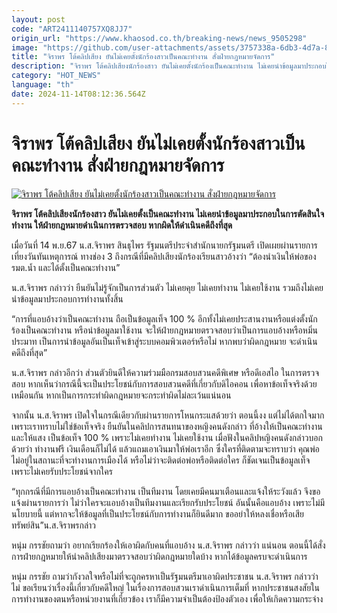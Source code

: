 ```yaml
---
layout: post
code: "ART2411140757XQ8JJ7"
origin_url: "https://www.khaosod.co.th/breaking-news/news_9505298"
image: "https://github.com/user-attachments/assets/3757338a-6db3-4d7a-8947-eef7335037ef"
title: "จิราพร โต้คลิปเสียง ยันไม่เคยตั้งนักร้องสาวเป็นคณะทำงาน สั่งฝ่ายกฎหมายจัดการ"
description: "จิราพร โต้คลิปเสียงนักร้องสาว ยันไม่เคยตั้งนักร้องเป็นคณะทำงาน ไม่เคยนำข้อมูลมาประกอบในการตัดสินใจทำงาน ให้ฝ่ายกฎหมายดำเนินการตรวจสอบ หากผิดให้ดำเนินคดีถึงที่สุด"
category: "HOT_NEWS"
language: "th"
date: 2024-11-14T08:12:36.564Z
---
```


# จิราพร โต้คลิปเสียง ยันไม่เคยตั้งนักร้องสาวเป็นคณะทำงาน สั่งฝ่ายกฎหมายจัดการ

[![จิราพร โต้คลิปเสียง ยันไม่เคยตั้งนักร้องสาวเป็นคณะทำงาน สั่งฝ่ายกฎหมายจัดการ](https://www.khaosod.co.th/wpapp/uploads/2024/11/nam445-2.jpg "จิราพร โต้คลิปเสียง ยันไม่เคยตั้งนักร้องสาวเป็นคณะทำงาน สั่งฝ่ายกฎหมายจัดการ")](https://www.khaosod.co.th/wpapp/uploads/2024/11/nam445-2.jpg)

**จิราพร โต้คลิปเสียงนักร้องสาว ยันไม่เคยตั้งเป็นคณะทำงาน ไม่เคยนำข้อมูลมาประกอบในการตัดสินใจทำงาน ให้ฝ่ายกฎหมายดำเนินการตรวจสอบ หากผิดให้ดำเนินคดีถึงที่สุด**

เมื่อวันที่ 14 พ.ย.67 น.ส.จิราพร สินธุไพร รัฐมนตรีประจำสำนักนายกรัฐมนตรี เปิดเผยผ่านรายการเที่ยงวันทันเหตุการณ์ ทางช่อง 3 ถึงกรณีที่มีคลิปเสียงนักร้องเรียนสาวอ้างว่า “ต้องนำเงินให้พ่อของรมต.น้ำ และได้ตั้งเป็นคณะทำงาน”

น.ส.จิราพร กล่าวว่า ยืนยันไม่รู้จักเป็นการส่วนตัว ไม่เคยคุย ไม่เคยทำงาน ไม่เคยใช้งาน รวมถึงไม่เคยนำข้อมูลมาประกอบการทำงานทั้งสิ้น

“การที่แอบอ้างว่าเป็นคณะทำงาน ถือเป็นข้อมูลเท็จ 100 % อีกทั้งไม่เคยประสานงานหรือแต่งตั้งนักร้องเป็นคณะทำงาน หรือนำข้อมูลมาใช้งาน จะให้ฝ่ายกฎหมายตรวจสอบว่าเป็นการแอบอ้างหรือหมิ่นประมาท เป็นการนำข้อมูลอันเป็นเท็จเข้าสู่ระบบคอมพิวเตอร์หรือไม่ หากพบว่าผิดกฎหมาย จะดำเนินคดีถึงที่สุด”

น.ส.จิราพร กล่าวอีกว่า ส่วนตัวยินดีให้ความร่วมมือกรมสอบสวนคดีพิเศษ หรือดีเอสไอ ในการตรวจสอบ หากเห็นว่ากรณีนี้จะเป็นประโยชน์กับการสอบสวนคดีที่เกี่ยวกับดิไอคอน เพื่อหาข้อเท็จจริงด้วยเหมือนกัน หากเป็นการกระทำผิดกฎหมายจะกระทำผิดไม่ละเว้นแน่นอน

จากนั้น น.ส.จิราพร เปิดใจในกรณีเดียวกับผ่านรายการโหนกระแสด้วยว่า ตอนนี้งง แต่ไม่ได้ตกใจมาก เพราะเราทราบไม่ใช่ข้อเท็จจริง ยืนยันในคลิปการสนทนาของหญิงคนดังกล่าว ที่อ้างให้เป็นคณะทำงานและให้แสง เป็นข้อเท็จ 100 % เพราะไม่เคยทำงาน ไม่เคยใช้งาน เมื่อฟังในคลิปหญิงคนดังกล่าวบอกด้วยว่า ทำงานฟรี เงินเดือนก็ไม่ได้ แล้วแถมเอาเงินมาให้พ่อเราอีก ซึ่งใครที่ติดตามจะทราบว่า คุณพ่อไม่อยู่ในสถานะที่จะทำงานการเมืองได้ หรือไม่ว่าจะติดต่อพ่อหรือติดต่อใคร ก็ชัดเจนเป็นข้อมูลเท็จ เพราะไม่เคยรับประโยชน์จากใคร

“ทุกกรณีที่มีการแอบอ้างเป็นคณะทำงาน เป็นทีมงาน โดยเคยมีคนมาเตือนและแจ้งให้ระวังแล้ว จึงขอแจ้งผ่านรายการว่า ไม่ว่าใครจะแอบอ้างเป็นทีมงานและเรียกรับประโยชน์ อันนั้นคือแอบอ้าง เพราะไม่มีนโยบายนี้ แต่หากจะให้ข้อมูลที่เป็นประโยชน์กับการทำงานก็ยินดีมาก ขออย่าให้หลงเชื่อหรือเสียทรัพย์สิน”น.ส.จิราพรกล่าว

หนุ่ม กรรชัยถามว่า อยากเรียกร้องให้เอาผิดกับคนที่แอบอ้าง น.ส.จิราพร กล่าวว่า แน่นอน ตอนนี้ได้สั่งการฝ่ายกฎหมายให้นำคลิปเสียงมาตรวจสอบว่าผิดกฎหมายใดบ้าง หากได้ข้อมูลครบจะดำเนินการ

หนุ่ม กรรชัย ถามว่ากังวลใจหรือไม่ที่จะถูกครหาเป็นรัฐมนตรีมาเอาผิดประชาชน น.ส.จิราพร กล่าวว่า ไม่ ขอเรียนว่าเรื่องนี้เกี่ยวกับคดีใหญ่ ในเรื่องการสอบสวนเราดำเนินการเต็มที่ หากประชาชนสงสัยในการทำงานของตนหรือหน่วยงานที่เกี่ยวข้อง เราก็มีความจำเป็นต้องป้องตัวเอง เพื่อให้เกิดความกระจ่าง